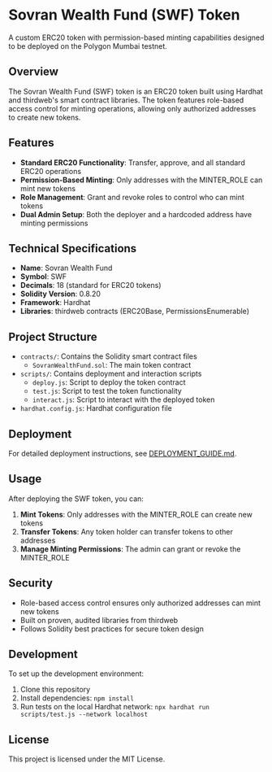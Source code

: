 # Sovran Wealth Fund (SWF) Token

A custom ERC20 token with permission-based minting capabilities designed to be deployed on the Polygon Mumbai testnet.

## Overview

The Sovran Wealth Fund (SWF) token is an ERC20 token built using Hardhat and thirdweb's smart contract libraries. The token features role-based access control for minting operations, allowing only authorized addresses to create new tokens.

## Features

- **Standard ERC20 Functionality**: Transfer, approve, and all standard ERC20 operations
- **Permission-Based Minting**: Only addresses with the MINTER_ROLE can mint new tokens
- **Role Management**: Grant and revoke roles to control who can mint tokens
- **Dual Admin Setup**: Both the deployer and a hardcoded address have minting permissions

## Technical Specifications

- **Name**: Sovran Wealth Fund
- **Symbol**: SWF
- **Decimals**: 18 (standard for ERC20 tokens)
- **Solidity Version**: 0.8.20
- **Framework**: Hardhat
- **Libraries**: thirdweb contracts (ERC20Base, PermissionsEnumerable)

## Project Structure

- `contracts/`: Contains the Solidity smart contract files
  - `SovranWealthFund.sol`: The main token contract
- `scripts/`: Contains deployment and interaction scripts
  - `deploy.js`: Script to deploy the token contract
  - `test.js`: Script to test the token functionality
  - `interact.js`: Script to interact with the deployed token
- `hardhat.config.js`: Hardhat configuration file

## Deployment

For detailed deployment instructions, see [DEPLOYMENT_GUIDE.md](./DEPLOYMENT_GUIDE.md).

## Usage

After deploying the SWF token, you can:

1. **Mint Tokens**: Only addresses with the MINTER_ROLE can create new tokens
2. **Transfer Tokens**: Any token holder can transfer tokens to other addresses
3. **Manage Minting Permissions**: The admin can grant or revoke the MINTER_ROLE

## Security

- Role-based access control ensures only authorized addresses can mint new tokens
- Built on proven, audited libraries from thirdweb
- Follows Solidity best practices for secure token design

## Development

To set up the development environment:

1. Clone this repository
2. Install dependencies: `npm install`
3. Run tests on the local Hardhat network: `npx hardhat run scripts/test.js --network localhost`

## License

This project is licensed under the MIT License.